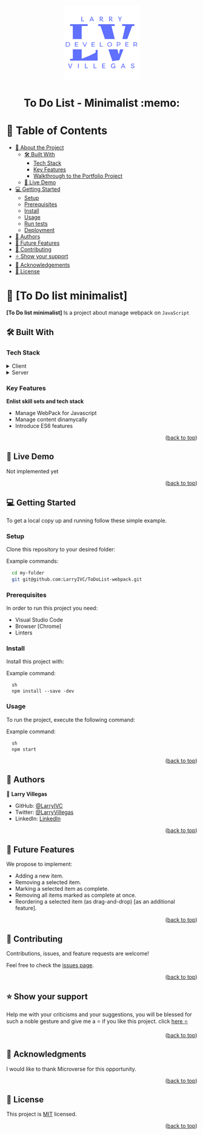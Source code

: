 <a name="readme-top"></a>

<div align="center" style="text-align: center">
  <img src = "logo.png">  
  <h1><b>To Do List - Minimalist :memo:</b></h1>
</div>

# 📗 Table of Contents 

- [📖 About the Project](#about-project)
  - [🛠 Built With](#built-with)
    - [Tech Stack](#tech-stack)
    - [Key Features](#key-features)
    - [Walkthrough to the Portfolio Project](#key-features)
  - [🚀 Live Demo](#live-demo)
- [💻 Getting Started](#getting-started)
  - [Setup](#setup)
  - [Prerequisites](#prerequisites)
  - [Install](#install)
  - [Usage](#usage)
  - [Run tests](#run-tests)
  - [Deployment](#triangular_flag_on_post-deployment)
- [👥 Authors](#authors)
- [🔭 Future Features](#future-features)
- [🤝 Contributing](#contributing)
- [⭐️ Show your support](#support)
- [🙏 Acknowledgements](#acknowledgements)
- [📝 License](#license)


# 📖 [To Do list minimalist] <a name="about-project"></a>

**[To Do list minimalist]** Is a project about manage webpack on `JavaScript`

## 🛠 Built With <a name="built-with"></a>

### Tech Stack <a name="tech-stack"></a>

<details>
  <summary>Client</summary>
  <ul>
    <li><a href="https://www.w3.org/standards/webdesign/htmlcss.html#whathtml">HTML</a></li>
    <li><a href="https://www.w3.org/standards/webdesign/htmlcss.html#whatcss">CSS</a></li>
    <li><a href="https://www.w3.org/standards/webdesign/script">JavaScript</a></li>
  </ul>
</details>
<details>
  <summary>Server</summary>
  <ul>
    <li><a href="https://webpack.js.org/">WebPack</a></li>   
  </ul>
</details>
  
### Key Features <a name="key-features"></a>

**Enlist skill sets and tech stack**

- Manage WebPack for Javascript
- Manage content dinamycally
- Introduce ES6 features


<p align="right">(<a href="#readme-top">back to top</a>)</p>

## 🚀 Live Demo <a name="live-demo"></a>

  Not implemented yet
  <!-- <a href="">Click Me</a> -->

<p align="right">(<a href="#readme-top">back to top</a>)</p>

## 💻 Getting Started <a name="getting-started"></a>

To get a local copy up and running follow these simple example.

### Setup

Clone this repository to your desired folder:

Example commands:

```sh
  cd my-folder
  git git@github.com:LarryIVC/ToDoList-webpack.git
```

### Prerequisites

In order to run this project you need:

  * Visual Studio Code
  * Browser [Chrome]
  * Linters

### Install

Install this project with:

Example command:

```
  sh
  npm install --save -dev
```
### Usage

To run the project, execute the following command:

Example command:

```
  sh
  npm start
```

<p align="right">(<a href="#readme-top">back to top</a>)</p>

<!-- AUTHORS -->

## 👥 Authors <a name="authors"></a>

👤 **Larry Villegas**

- GitHub: [@LarryIVC](https://github.com/LarryIVC)
- Twitter: [@LarryVillegas](https://twitter.com/LarryVillegas)
- LinkedIn: [LinkedIn](https://www.linkedin.com/in/larry-villegas-26216b259/)

<p align="right">(<a href="#readme-top">back to top</a>)</p>

<!-- FUTURE FEATURES -->

## 👥 Future Features <a name="future-features"></a>

We propose to implement:

- Adding a new item.
- Removing a selected item.
- Marking a selected item as complete.
- Removing all items marked as complete at once.
- Reordering a selected item (as drag-and-drop) [as an additional feature].

<p align="right">(<a href="#readme-top">back to top</a>)</p>

<!-- CONTRIBUTING -->

## 🤝 Contributing <a name="contributing"></a>

Contributions, issues, and feature requests are welcome!

Feel free to check the [issues page](https://github.com/LarryIVC/ToDoList-webpack/issues).

<p align="right">(<a href="#readme-top">back to top</a>)</p>

<!-- SUPPORT -->

## ⭐️ Show your support <a name="support"></a>

Help me with your criticisms and your suggestions, you will be blessed for such a noble gesture and give me a ⭐️ if you like this project. click [here ⭐️](https://github.com/LarryIVC/ToDoList-webpack/stargazers)

<p align="right">(<a href="#readme-top">back to top</a>)</p>

<!-- LICENSE -->

<!-- ACKNOWLEDGEMENTS -->

## 🙏 Acknowledgments <a name="acknowledgements"></a>

I would like to thank Microverse for this opportunity.

<p align="right">(<a href="#readme-top">back to top</a>)</p>

## 📝 License <a name="license"></a>

This project is [MIT](./LICENSE) licensed.

<p align="right">(<a href="#readme-top">back to top</a>)</p>
